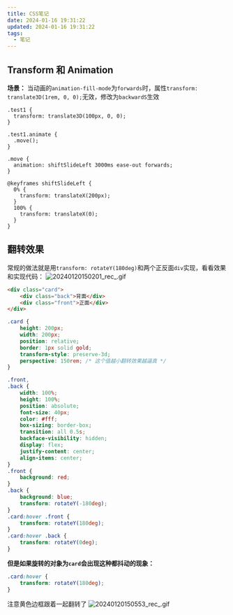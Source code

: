 ```yaml
---
title: CSS笔记
date: 2024-01-16 19:31:22
updated: 2024-01-16 19:31:22
tags:
  - 笔记
---
```

## Transform 和 Animation
**场景：**
当动画的`animation-fill-mode`为`forwards`时，属性`transform: translate3D(1rem, 0, 0);`无效，修改为`backwardS`生效
```less
.test1 {
  transform: translate3D(100px, 0, 0);
}

.test1.animate {
  .move();
}

.move {
  animation: shiftSlideLeft 3000ms ease-out forwards;
}

@keyframes shiftSlideLeft {
  0% {
    transform: translateX(200px);
  }
  100% {
    transform: translateX(0);
  }
}
```

## 翻转效果
常规的做法就是用`transform: rotateY(180deg)`和两个正反面`div`实现，看看效果和实现代码：
![20240120150201_rec_.gif](https://npy.icu/images/2024/01/20/20240120150201_rec_.gif)
```html
<div class="card">
	<div class="back">背面</div>
	<div class="front">正面</div>
</div>
```

```css
.card {
	height: 200px;
	width: 200px;
	position: relative;
	border: 1px solid gold;
	transform-style: preserve-3d;
	perspective: 150rem; /* 这个值越小翻转效果越逼真 */
}

.front,
.back {
	width: 100%;
	height: 100%;
	position: absolute;
	font-size: 40px;
	color: #fff;
	box-sizing: border-box;
	transition: all 0.5s;
	backface-visibility: hidden;
	display: flex;
	justify-content: center;
	align-items: center;
}
.front {
	background: red;
}
.back {
	background: blue;
	transform: rotateY(-180deg);
}
.card:hover .front {
	transform: rotateY(180deg);
}
.card:hover .back {
	transform: rotateY(0deg);
}
```
**但是如果旋转的对象为`card`会出现这种都抖动的现象：**
```css
.card:hover {
	transform: rotateY(180deg);
}
```
注意黄色边框跟着一起翻转了
![20240120150553_rec_.gif](https://npy.icu/images/2024/01/20/20240120150553_rec_.gif)